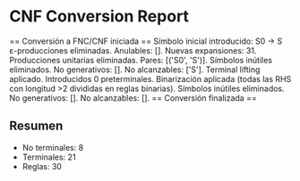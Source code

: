 # CNF Conversion Report

== Conversión a FNC/CNF iniciada ==
Símbolo inicial introducido: S0 → S
ε-producciones eliminadas. Anulables: []. Nuevas expansiones: 31.
Producciones unitarias eliminadas. Pares: [('S0', 'S')].
Símbolos inútiles eliminados. No generativos: []. No alcanzables: ['S'].
Terminal lifting aplicado. Introducidos 0 preterminales.
Binarización aplicada (todas las RHS con longitud >2 divididas en reglas binarias).
Símbolos inútiles eliminados. No generativos: []. No alcanzables: [].
== Conversión finalizada ==

## Resumen
- No terminales: 8
- Terminales: 21
- Reglas: 30
